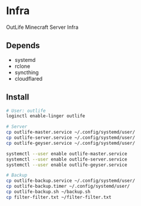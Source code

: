 # Infra

OutLife Minecraft Server Infra

## Depends

* systemd
* rclone
* syncthing
* cloudflared

## Install

```bash
# User: outlife
loginctl enable-linger outlife

# Server
cp outlife-master.service ~/.config/systemd/user/
cp outlife-server.service ~/.config/systemd/user/
cp outlife-geyser.service ~/.config/systemd/user/

systemctl --user enable outlife-master.service
systemctl --user enable outlife-server.service
systemctl --user enable outlife-geyser.service

# Backup
cp outlife-backup.service ~/.config/systemd/user/
cp outlife-backup.timer ~/.config/systemd/user/
cp outlife-backup.sh ~/backup.sh
cp filter-filter.txt ~/filter-filter.txt
```

